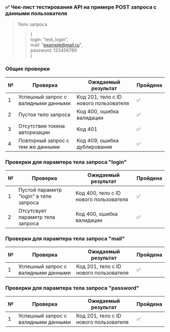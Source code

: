 ### ✅ Чек-лист тестирования API на примере POST запроса с данными пользователя

>Тело запроса
> >{ <br>
> >login: "test_login", <br>
> >mail: "example@mail.ru", <br>
> >password: 123456789 <br>
> >}
> 

### Общие проверки

| № | Проверка                            | Ожидаемый результат                    | Пройдена |
|---|-------------------------------------|----------------------------------------|----------|
| 1 | Успешный запрос с валидными данными | Код 201, тело с ID нового пользователя | ✅        |
| 2 | Пустое тело запроса                 | Код 400, ошибка валидации              | ✅        |
| 3 | Отсутствие токена авторизации       | Код 401                                | ✅        |
| 4 | Повторный запрос с тем же данными   | Код 409, ошибка дублирования           | ✅        |

### Проверки для парамтера тела запроса "login"

| № | Проверка                               | Ожидаемый результат                    | Пройдена  |
|---|----------------------------------------|----------------------------------------|-----------|
| 1 | Пустой параметр "login" в теле запроса | Код 400, тело с ID нового пользователя | ✅        |
| 2 | Отсутсвует параметр тела запроса       | Код 400, ошибка валидации              | ✅        |


### Проверки для парамтера тела запроса "mail"

| № | Проверка                            | Ожидаемый результат                    | Пройдена |
|---|-------------------------------------|----------------------------------------|----------|
| 1 | Успешный запрос с валидными данными | Код 201, тело с ID нового пользователя | ✅        |

### Проверки для парамтера тела запроса "password"

| № | Проверка                            | Ожидаемый результат                    | Пройдена |
|---|-------------------------------------|----------------------------------------|----------|
| 1 | Успешный запрос с валидными данными | Код 201, тело с ID нового пользователя | ✅        |